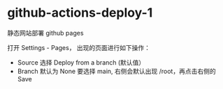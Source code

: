 # github-actions-deploy-1
静态网站部署 github pages

打开 Settings - Pages， 出现的页面进行如下操作：
  - Source 选择 Deploy from a branch (默认值）
  - Branch 默认为 None 要选择 main, 右侧会默认出现 /root，再点击右侧的 Save
